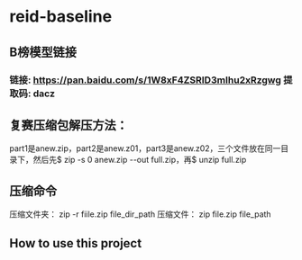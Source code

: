 # reid-baseline
## B榜模型链接
### 链接: https://pan.baidu.com/s/1W8xF4ZSRID3mIhu2xRzgwg 提取码: dacz

## 复赛压缩包解压方法：
part1是anew.zip，part2是anew.z01，part3是anew.z02，三个文件放在同一目录下，然后先$ zip -s 0 anew.zip --out full.zip，再$ unzip full.zip

## 压缩命令
  压缩文件夹： zip -r fiile.zip file_dir_path
  压缩文件： zip file.zip file_path


## How to use this project
